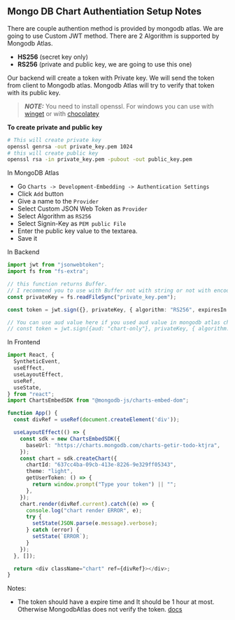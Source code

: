 
## Mongo DB Chart Authentiation Setup Notes

There are couple authention method is provided by mongodb atlas. We are going to use Custom JWT method. There are 2 Algorithm is supported by Mongodb Atlas.

- **HS256** (secret key only)
- **RS256** (private and public key, we are going to use this one)

Our backend will create a token with Private key. We will send the token from client to Mongodb atlas. Mongodb Atlas will try to verify that token with its public key.

> **_NOTE:_** You need to install openssl. For windows you can use with [winget](https://winget.run/pkg/ShiningLight/OpenSSL) or with [chocolatey](https://community.chocolatey.org/packages/openssl)

**To create private and public key**

```BASH
# This will create private key
openssl genrsa -out private_key.pem 1024
# this will create public key
openssl rsa -in private_key.pem -pubout -out public_key.pem
```

In MongoDB Atlas

- Go `Charts -> Development-Embedding -> Authentication Settings`
- Click `Add` button
- Give a name to the `Provider`
- Select Custom JSON Web Token as `Provider`
- Select Algorithm as `RS256`
- Select Signin-Key as `PEM public File`
- Enter the public key value to the textarea.
- Save it

In Backend

```typescript
import jwt from "jsonwebtoken";
import fs from "fs-extra";

// this function returns Buffer.
// I recommend you to use with Buffer not with string or not with encoding
const privateKey = fs.readFileSync("private_key.pem");

const token = jwt.sign({}, privateKey, { algorithm: "RS256", expiresIn: "1h" });

// You can use aud value here if you used aud value in mongodb atlas chart
// const token = jwt.sign({aud: "chart-only"}, privateKey, { algorithm: 'RS256', expiresIn: '1h' })
```

In Frontend

```typescript
import React, {
  SyntheticEvent,
  useEffect,
  useLayoutEffect,
  useRef,
  useState,
} from "react";
import ChartsEmbedSDK from "@mongodb-js/charts-embed-dom";

function App() {
  const divRef = useRef(document.createElement('div'));

  useLayoutEffect(() => {
    const sdk = new ChartsEmbedSDK({
      baseUrl: "https://charts.mongodb.com/charts-getir-todo-ktjra",
    });
    const chart = sdk.createChart({
      chartId: "637cc4ba-09cb-413e-8226-9e329ff05343",
      theme: "light",
      getUserToken: () => {
        return window.prompt("Type your token") || "";
      },
    });
    chart.render(divRef.current).catch((e) => {
      console.log("chart render ERROR", e);
      try {
        setState(JSON.parse(e.message).verbose);
      } catch (error) {
        setState(`ERROR`);
      }
    });
  }, []);

  return <div className="chart" ref={divRef}></div>;
}
```

Notes:

- The token should have a expire time and It should be 1 hour at most. Otherwise MongodbAtlas does not verify the token. [docs](https://www.mongodb.com/docs/charts/configure-auth-providers/#std-label-configure-auth-providers)
